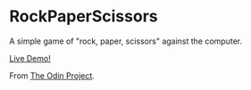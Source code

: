 # RockPaperScissors
A simple game of "rock, paper, scissors" against the computer.

<a href="https://tashawolff.github.io/RockPaperScissors/">Live Demo!</a>

From <a href="https://www.theodinproject.com/">The Odin Project</a>.
